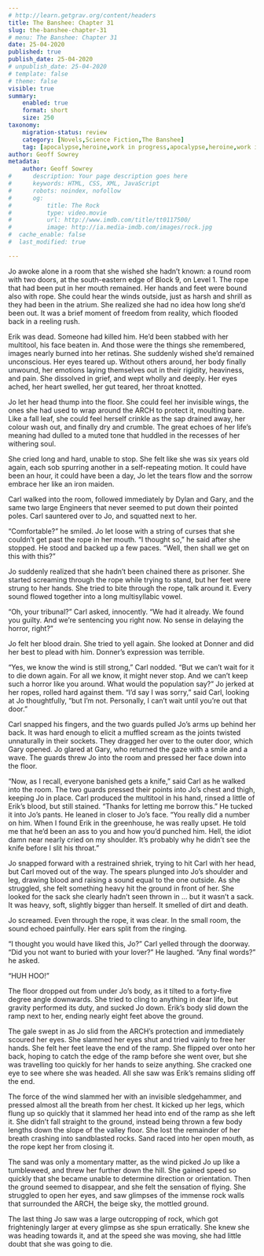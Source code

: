 ```yaml
---
# http://learn.getgrav.org/content/headers
title: The Banshee: Chapter 31
slug: the-banshee-chapter-31
# menu: The Banshee: Chapter 31
date: 25-04-2020
published: true
publish_date: 25-04-2020
# unpublish_date: 25-04-2020
# template: false
# theme: false
visible: true
summary:
    enabled: true
    format: short
    size: 250
taxonomy:
    migration-status: review
    category: [Novels,Science Fiction,The Banshee]
    tag: [apocalypse,heroine,work in progress,apocalypse,heroine,work in progress]
author: Geoff Sowrey
metadata:
    author: Geoff Sowrey
#      description: Your page description goes here
#      keywords: HTML, CSS, XML, JavaScript
#      robots: noindex, nofollow
#      og:
#          title: The Rock
#          type: video.movie
#          url: http://www.imdb.com/title/tt0117500/
#          image: http://ia.media-imdb.com/images/rock.jpg
#  cache_enable: false
#  last_modified: true

---
```


Jo awoke alone in a room that she wished she hadn’t known: a round room with two doors, at the south-eastern edge of Block 9, on Level 1. The rope that had been put in her mouth remained. Her hands and feet were bound also with rope. She could hear the winds outside, just as harsh and shrill as they had been in the atrium. She realized she had no idea how long she’d been out. It was a brief moment of freedom from reality, which flooded back in a reeling rush. 

Erik was dead. Someone had killed him. He’d been stabbed with her multitool, his face beaten in. And those were the things she remembered, images nearly burned into her retinas. She suddenly wished she’d remained unconscious. Her eyes teared up. Without others around, her body finally unwound, her emotions laying themselves out in their rigidity, heaviness, and pain. She dissolved in grief, and wept wholly and deeply. Her eyes ached, her heart swelled, her gut teared, her throat knotted. 

Jo let her head thump into the floor. She could feel her invisible wings, the ones she had used to wrap around the ARCH to protect it, moulting bare. Like a fall leaf, she could feel herself crinkle as the sap drained away, her colour wash out, and finally dry and crumble. The great echoes of her life’s meaning had dulled to a muted tone that huddled in the recesses of her withering soul. 

She cried long and hard, unable to stop. She felt like she was six years old again, each sob spurring another in a self-repeating motion. It could have been an hour, it could have been a day, Jo let the tears flow and the sorrow embrace her like an iron maiden. 

Carl walked into the room, followed immediately by Dylan and Gary, and the same two large Engineers that never seemed to put down their pointed poles. Carl sauntered over to Jo, and squatted next to her. 

“Comfortable?” he smiled. Jo let loose with a string of curses that she couldn’t get past the rope in her mouth. “I thought so,” he said after she stopped. He stood and backed up a few paces. “Well, then shall we get on this with this?” 

Jo suddenly realized that she hadn’t been chained there as prisoner. She started screaming through the rope while trying to stand, but her feet were strung to her hands. She tried to bite through the rope, talk around it. Every sound flowed together into a long multisyllabic vowel. 

“Oh, your tribunal?” Carl asked, innocently. “We had it already. We found you guilty. And we’re sentencing you right now. No sense in delaying the horror, right?” 

Jo felt her blood drain. She tried to yell again. She looked at Donner and did her best to plead with him. Donner’s expression was terrible. 

“Yes, we know the wind is still strong,” Carl nodded. “But we can’t wait for it to die down again. For all we know, it might never stop. And we can’t keep such a horror like you around. What would the population say?” Jo jerked at her ropes, rolled hard against them. “I’d say I was sorry,” said Carl, looking at Jo thoughtfully, “but I’m not. Personally, I can’t wait until you’re out that door.” 

Carl snapped his fingers, and the two guards pulled Jo’s arms up behind her back. It was hard enough to elicit a muffled scream as the joints twisted unnaturally in their sockets. They dragged her over to the outer door, which Gary opened. Jo glared at Gary, who returned the gaze with a smile and a wave. The guards threw Jo into the room and pressed her face down into the floor.  

“Now, as I recall, everyone banished gets a knife,” said Carl as he walked into the room. The two guards pressed their points into Jo’s chest and thigh, keeping Jo in place. Carl produced the multitool in his hand, rinsed a little of Erik’s blood, but still stained. “Thanks for letting me borrow this.” He tucked it into Jo’s pants. He leaned in closer to Jo’s face. “You really did a number on him. When I found Erik in the greenhouse, he was really upset. He told me that he’d been an ass to you and how you’d punched him. Hell, the idiot damn near nearly cried on my shoulder. It’s probably why he didn’t see the knife before I slit his throat.” 

Jo snapped forward with a restrained shriek, trying to hit Carl with her head, but Carl moved out of the way. The spears plunged into Jo’s shoulder and leg, drawing blood and raising a sound equal to the one outside. As she struggled, she felt something heavy hit the ground in front of her. She looked for the sack she clearly hadn’t seen thrown in … but it wasn’t a sack. It was heavy, soft, slightly bigger than herself. It smelled of dirt and death.

Jo screamed. Even through the rope, it was clear. In the small room, the sound echoed painfully. Her ears split from the ringing.  

“I thought you would have liked this, Jo?” Carl yelled through the doorway. “Did you not want to buried with your lover?” He laughed. “Any final words?” he asked. 

“HUH HOO!” 

The floor dropped out from under Jo’s body, as it tilted to a forty-five degree angle downwards. She tried to cling to anything in dear life, but gravity performed its duty, and sucked Jo down. Erik’s body slid down the ramp next to her, ending nearly eight feet above the ground. 

The gale swept in as Jo slid from the ARCH’s protection and immediately scoured her eyes. She slammed her eyes shut and tried vainly to free her hands. She felt her feet leave the end of the ramp. She flipped over onto her back, hoping to catch the edge of the ramp before she went over, but she was travelling too quickly for her hands to seize anything. She cracked one eye to see where she was headed. All she saw was Erik’s remains sliding off the end. 

The force of the wind slammed her with an invisible sledgehammer, and pressed almost all the breath from her chest. It kicked up her legs, which flung up so quickly that it slammed her head into end of the ramp as she left it. She didn’t fall straight to the ground, instead being thrown a few body lengths down the slope of the valley floor. She lost the remainder of her breath crashing into sandblasted rocks. Sand raced into her open mouth, as the rope kept her from closing it.

The sand was only a momentary matter, as the wind picked Jo up like a tumbleweed, and threw her further down the hill. She gained speed so quickly that she became unable to determine direction or orientation. Then the ground seemed to disappear, and she felt the sensation of flying. She struggled to open her eyes, and saw glimpses of the immense rock walls that surrounded the ARCH, the beige sky, the mottled ground. 

The last thing Jo saw was a large outcropping of rock, which got frighteningly larger at every glimpse as she spun erratically. She knew she was heading towards it, and at the speed she was moving, she had little doubt that she was going to die. 